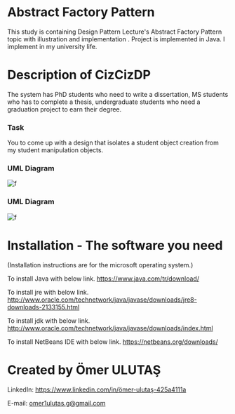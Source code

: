 # Abstract Factory Pattern

This study is containing Design Pattern Lecture's Abstract Factory Pattern topic with illustration and implementation . Project is implemented in Java. I implement in my university life.

# Description of CizCizDP

 The system has PhD students who need to write a dissertation, MS students who has to complete a thesis, undergraduate students who need a graduation project to earn their degree.

### Task
You to come up with a design that isolates a student object creation from my student manipulation objects.  
 
 ### UML Diagram
 ![f](https://user-images.githubusercontent.com/19168041/35488769-b73c0692-049e-11e8-98ab-06d60a68bc3e.png)


### UML Diagram
 ![f](https://user-images.githubusercontent.com/19168041/35488769-b73c0692-049e-11e8-98ab-06d60a68bc3e.png)
# Installation - The software you need

(Installation instructions are for the microsoft operating system.)

To install Java with below link. https://www.java.com/tr/download/

To install jre with below link. http://www.oracle.com/technetwork/java/javase/downloads/jre8-downloads-2133155.html

To install jdk with below link. http://www.oracle.com/technetwork/java/javase/downloads/index.html

To install NetBeans IDE with below link. https://netbeans.org/downloads/
			  
		
# Created by Ömer ULUTAŞ

LinkedIn: https://www.linkedin.com/in/ömer-ulutaş-425a4111a 

E-mail: omer1ulutas.g@gmail.com

